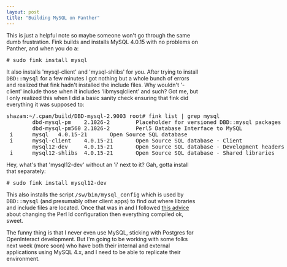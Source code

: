```yaml
---
layout: post
title: "Building MySQL on Panther"
---
```




This is just a helpful note so maybe someone won't go through the same dumb frustration. Fink builds and installs MySQL 4.0.15 with no problems on Panther, and when you do a:
<pre class="sourceCode">
# sudo fink install mysql
</pre>

<p>It also installs 'mysql-client' and 'mysql-shlibs' for you. After trying to install <tt>DBD::mysql</tt> for a few minutes I got nothing but a whole bunch of errors and realized that fink hadn't installed the include files. Why wouldn't '-client' include those when it includes 'libmysqlclient' and such? Got me, but I only realized this when I did a basic sanity check ensuring that fink did everything it was supposed to: </p>
<pre class="sourceCode">
shazam:~/.cpan/build/DBD-mysql-2.9003 root# fink list | grep mysql
        dbd-mysql-pm    2.1026-2        Placeholder for versioned DBD::mysql packages
        dbd-mysql-pm560 2.1026-2        Perl5 Database Interface to MySQL
 i      mysql   4.0.15-21       Open Source SQL database
 i      mysql-client    4.0.15-21       Open Source SQL database - Client
        mysql12-dev     4.0.15-21       Open Source SQL database - Development headers and libraries
 i      mysql12-shlibs  4.0.15-21       Open Source SQL database - Shared libraries
</pre>

<p>Hey, what's that 'mysql12-dev' without an 'i' next to it? Gah, gotta install that separately:
<pre class="sourceCode">
# sudo fink install mysql12-dev
</pre>

<p>This also installs the script <tt>/sw/bin/mysql_config</tt> which is used by <tt>DBD::mysql</tt> (and presumably other client apps) to find out where libraries and include files are located. Once that was in and I followed <a href="http://www.mail-archive.com/macosx@perl.org/msg05736.html">this advice</a> about changing the Perl ld configuration then everything compiled ok, sweet.</p>

<p>The funny thing is that I never even use MySQL, sticking with Postgres for OpenInteract development. But I'm going to be working with some folks next week (more soon) who have both their internal and external applications using MySQL 4.x, and I need to be able to replicate their environment.</p>


